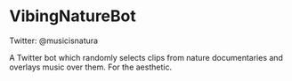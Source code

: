 # VibingNatureBot
Twitter: @musicisnatura

A Twitter bot which randomly selects clips from nature documentaries and overlays music over them. For the aesthetic.
